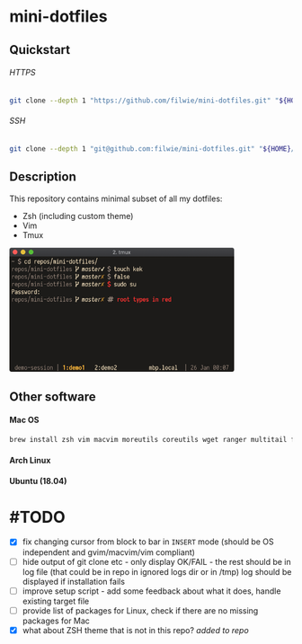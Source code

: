 # mini-dotfiles

## Quickstart
###### HTTPS
``` sh
git clone --depth 1 "https://github.com/filwie/mini-dotfiles.git" "${HOME}/.mini-dotfiles" && ${HOME}/.mini-dotfiles/install.sh
```

###### SSH
``` sh
git clone --depth 1 "git@github.com:filwie/mini-dotfiles.git" "${HOME}/.mini-dotfiles" && ${HOME}/.mini-dotfiles/install.sh
```

## Description
This repository contains minimal subset of all my dotfiles:
- Zsh (including custom theme)
- Vim
- Tmux

<img src="https://raw.githubusercontent.com/filwie/images/master/mini-dotfiles/zsh-theme.png" alt="zsh-theme" width="400"/>

## Other software
#### Mac OS
``` sh
brew install zsh vim macvim moreutils coreutils wget ranger multitail fd tree unzip unrar p7zip curl multitail fd tree links curl p7zip unrar unzip highlight mutt cmus imagemagick go htop iftop tcl-tk cmake cppcheck shellcheck ansible-lint rust docker-compose docker-completion docker-compose-completion
```

#### Arch Linux

#### Ubuntu (18.04)


# #TODO
- [x] fix changing cursor from block to bar in `INSERT` mode (should be OS independent and gvim/macvim/vim compliant)
- [ ] hide output of git clone etc - only display OK/FAIL - the rest should be in log file
      (that could be in repo in ignored logs dir or in /tmp) log should be displayed if installation fails
- [ ] improve setup script - add some feedback about what it does, handle existing target file
- [ ] provide list of packages for Linux, check if there are no missing packages for Mac
- [x] what about ZSH theme that is not in this repo? <i>added to repo</i>
